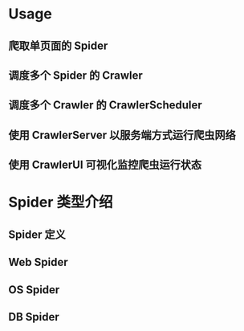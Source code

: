 
# Usage

## 爬取单页面的 Spider

## 调度多个 Spider 的 Crawler

## 调度多个 Crawler 的 CrawlerScheduler

## 使用 CrawlerServer 以服务端方式运行爬虫网络

## 使用 CrawlerUI 可视化监控爬虫运行状态

# Spider 类型介绍

## Spider 定义

## Web Spider

## OS Spider

## DB Spider
